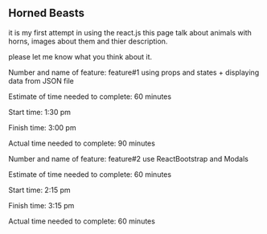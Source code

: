 ## Horned Beasts
it is my first attempt in using the react.js
this page talk about animals with horns, images about them and thier description.

please let me know what you think about it.
<!-- //////////////////  -->

Number and name of feature: feature#1 using props and states + displaying data from JSON file

Estimate of time needed to complete: 60 minutes

Start time: 1:30 pm

Finish time: 3:00 pm

Actual time needed to complete: 90 minutes

<!-- //////////////////  -->

Number and name of feature: feature#2 use ReactBootstrap and Modals

Estimate of time needed to complete: 60 minutes

Start time: 2:15 pm

Finish time: 3:15 pm

Actual time needed to complete: 60 minutes